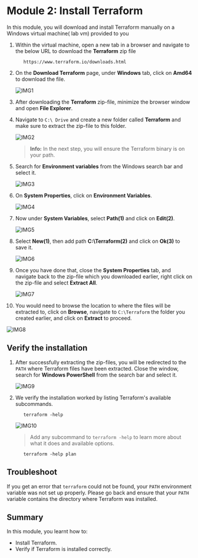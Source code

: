 # Module 2: Install Terraform

In this module, you will download and install Terraform manually on a Windows virtual machine( lab vm) provided to you

1. Within the virtual machine, open a new tab in a browser and navigate to the below URL to download the **Terraform** zip file

   ```
      https://www.terraform.io/downloads.html
   ```

2. On the **Download Terraform** page, under **Windows** tab, click on **Amd64** to download the file.

   ![IMG1](https://github.com/SD-14/EduLabs/blob/SD/Hashicorp/Azure/Images/Img1.png?raw=true)

3. After downloading the **Terraform** zip-file, minimize the browser window and open **File Explorer**.

4. Navigate to `C:\ Drive` and create a new folder called **Terraform** and make sure to extract the zip-file to this folder.

   ![IMG2](https://github.com/SD-14/EduLabs/blob/SD/Hashicorp/Azure/Images/Img2.png?raw=true)

   >**Info:** In the next step, you will ensure the Terraform binary is on your path.

5. Search for **Environment variables** from the Windows search bar and select it.

   ![IMG3](https://github.com/SD-14/EduLabs/blob/SD/Hashicorp/Azure/Images/Img3.png?raw=true)

6. On **System Properties**, click on **Environment Variables**.

   ![IMG4](https://github.com/SD-14/EduLabs/blob/SD/Hashicorp/Azure/Images/Img4.png?raw=true)

7. Now under **System Variables**, select **Path(1)** and click on **Edit(2)**.

   ![IMG5](https://github.com/SD-14/EduLabs/blob/SD/Hashicorp/Azure/Images/Img5.png?raw=true)

8. Select **New(1)**, then add path **C:\Terraform(2)** and click on **Ok(3)** to save it.

   ![IMG6](https://github.com/SD-14/EduLabs/blob/SD/Hashicorp/Azure/Images/Img6.png?raw=true)

9. Once you have done that, close the **System Properties** tab, and navigate back to the zip-file which you downloaded earlier, right click on the zip-file and select **Extract All**.

   ![IMG7](https://github.com/SD-14/EduLabs/blob/SD/Hashicorp/Azure/Images/Img7.png?raw=true)

10. You would need to browse the location to where the files will be extracted to, click on **Browse**, navigate to `C:\Terraform` the folder you created earlier, and click on **Extract** to proceed.

   ![IMG8](https://github.com/SD-14/EduLabs/blob/SD/Hashicorp/Azure/Images/Img8.png?raw=true)

## Verify the installation

1. After successfully extracting the zip-files, you will be redirected to the `PATH` where Terraform files have been extracted. Close the window, search for **Windows PowerShell** from the search bar and select it.

   ![IMG9](https://github.com/SD-14/EduLabs/blob/SD/Hashicorp/Azure/Images/Img9.png?raw=true)

2. We verify the installation worked by listing Terraform's available subcommands.

   ```
      terraform -help
   ```

   ![IMG10](https://github.com/SD-14/EduLabs/blob/SD/Hashicorp/Azure/Images/Img10.png?raw=true)

   > Add any subcommand to `terraform -help` to learn more about what it does and available options.

   ```
      terraform -help plan
   ```
   
## Troubleshoot

If you get an error that `terraform` could not be found, your `PATH` environment variable was not set up properly. Please go back and ensure that your `PATH` variable contains the directory where Terraform was installed.

## Summary

In this module, you learnt how to:

   - Install Terraform.
   - Verify if Terraform is installed correctly.



